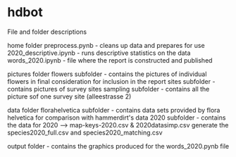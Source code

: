 # hdbot


File and folder descriptions

home folder
preprocess.pynb - cleans up data and prepares for use
2020_descriptive.ipynb - runs descriptive statistics on the data
words_2020.ipynb - file where the report is constructed and published

pictures folder
flowers subfolder - contains the pictures of individual flowers in final consideration for inclusion in the report
sites subfolder - contains pictures of survey sites
sampling subfolder - contains all the picture sof one survey site (alleestrasse 2)

data folder
florahelvetica subfolder - contains data sets provided by flora helvetica for comparison with hammerdirt's data
2020 subfolder - contains the data for 2020 --> map-keys-2020.csv & 2020datasimp.csv generate the species2020_full.csv and species2020_matching.csv

output folder - contains the graphics produced for the words_2020.pynb file